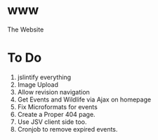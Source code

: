 www
===

The Website

# To Do
1. jslintify everything
2. Image Upload
3. Allow revision navigation
4. Get Events and Wildlife via Ajax on homepage
5. Fix Microformats for events
6. Create a Proper 404 page.
7. Use JSV client side too.
8. Cronjob to remove expired events.
